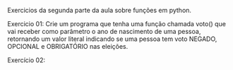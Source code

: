 Exercicios da segunda parte da aula sobre funções em python.

Exercicio 01: Crie um programa que tenha uma função chamada voto() que vai receber como parâmetro o ano de nascimento de uma pessoa, retornando um valor literal indicando se uma pessoa tem voto NEGADO, OPCIONAL e OBRIGATÓRIO nas eleições.

Exercício 02:
